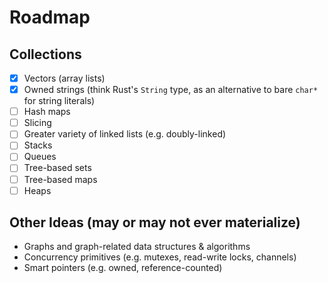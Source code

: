 # Roadmap

## Collections
- [x] Vectors (array lists)
- [x] Owned strings (think Rust's `String` type, as an alternative to bare `char*` for string literals)
- [ ] Hash maps
- [ ] Slicing
- [ ] Greater variety of linked lists (e.g. doubly-linked)
- [ ] Stacks
- [ ] Queues
- [ ] Tree-based sets
- [ ] Tree-based maps
- [ ] Heaps

## Other Ideas (may or may not ever materialize)
* Graphs and graph-related data structures & algorithms
* Concurrency primitives (e.g. mutexes, read-write locks, channels)
* Smart pointers (e.g. owned, reference-counted)
